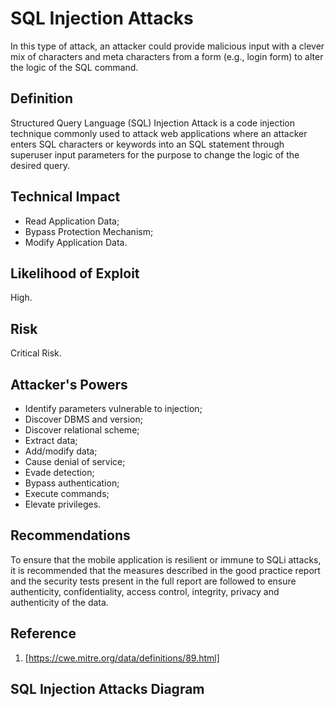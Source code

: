 # SQL Injection Attacks

In this type of attack, an attacker could provide malicious input with a clever mix of characters and meta characters from a form (e.g., login form) to alter the logic of the SQL command.


## Definition

Structured Query Language (SQL) Injection Attack is a code injection technique commonly used to attack web applications where an attacker enters SQL characters or keywords into an SQL statement through superuser input parameters for the purpose to change the logic of the desired query.

## Technical Impact
 * Read Application Data;
 * Bypass Protection Mechanism;
 * Modify Application Data.

## Likelihood of Exploit

High.

## Risk

Critical Risk.

## Attacker's Powers
 * Identify parameters vulnerable to injection;
 * Discover DBMS and version;
 * Discover relational scheme;
 * Extract data;
 * Add/modify data;
 * Cause denial of service;
 * Evade detection;
 * Bypass authentication;
 * Execute commands;
 * Elevate privileges.

## Recommendations

To ensure that the mobile application is resilient or immune to SQLi attacks, it is recommended that the measures described in the good practice report and the security tests present in the full report are followed to ensure authenticity, confidentiality, access control, integrity, privacy and authenticity of the data.

## Reference
 1. [https://cwe.mitre.org/data/definitions/89.html]
 
## SQL Injection Attacks Diagram


